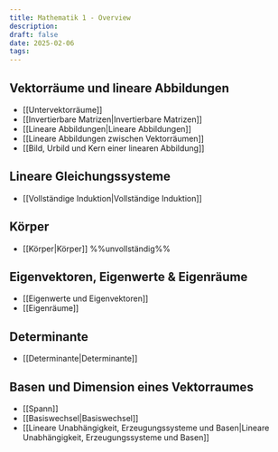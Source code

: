 ```yaml
---
title: Mathematik 1 - Overview
description: 
draft: false
date: 2025-02-06
tags:
---
```

## Vektorräume und lineare Abbildungen
- [[Untervektorräume]]
- [[Invertierbare Matrizen|Invertierbare Matrizen]]
- [[Lineare Abbildungen|Lineare Abbildungen]]
- [[Lineare Abbildungen zwischen Vektorräumen]]
- [[Bild, Urbild und Kern einer linearen Abbildung]]
## Lineare Gleichungssysteme
- [[Vollständige Induktion|Vollständige Induktion]]
## Körper
- [[Körper|Körper]] %%unvollständig%%
## Eigenvektoren, Eigenwerte & Eigenräume
- [[Eigenwerte und Eigenvektoren]]
- [[Eigenräume]]
## Determinante
- [[Determinante|Determinante]]
## Basen und Dimension eines Vektorraumes
- [[Spann]]
- [[Basiswechsel|Basiswechsel]]
- [[Lineare Unabhängigkeit, Erzeugungssysteme und Basen|Lineare Unabhängigkeit, Erzeugungssysteme und Basen]]